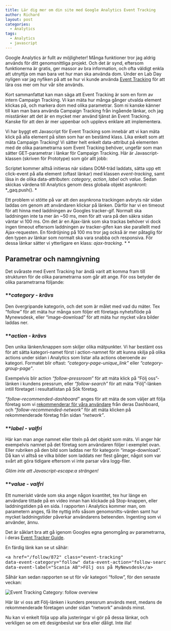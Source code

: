 ```yaml
---
title: Lär dig mer om din site med Google Analytics Event Tracking
author: Richard
layout: post
categories:
  - Analytics
tags:
  - Analytics
  - javascript
---
```

Google Analytics är fullt av möjligheter! Många funktioner tror jag aldrig används för ditt genomsnittliga projekt. Och det är synd, eftersom funktionerna är gratis, ger massor av bra information, och ofta väldigt enkla att utnyttja om man bara vet hur man ska använda dom. Under en Lab Day nyligen var jag nyfiken på att se hur vi kunde använda [Event Tracking][1] för att lära oss mer om hur vår site används.

Kort sammanfattat kan man säga att Event Tracking är som en form av intern Campaign Tracking. Vi kan mäta hur många gånger utvalda element klickas på, och markera dom med olika parametrar. Som ni kanske känner till kan man bara använda Campaign Tracking från ingående länkar, och jag misstänker att det är en mycket mer använd tjänst än Event Tracking. Kanske för att den är mer uppenbar och upplevs enklare att implementera.

Vi har byggt ett Javascript för Event Tracking som innebär att vi kan mäta klick på alla element på siten som har en bestämd klass. Lika enkelt som att mäta Campaign Tracking! Vi sätter helt enkelt data-attribut på elementen med de olika parametrarna som Event Tracking behöver, ungefär som man sätter GET-parametrar i länkar för Campaign Tracking. Här är Javascript-klassen (skriven för Prototype) som gör allt jobb:



Scriptet kommer alltså initieras när sidans DOM-träd laddats, sätta upp ett click-event på alla element (oftast länkar) med klassen *event-tracking*, samt läsa in de olika data-attributen: *category*, *action*, *label* och *value*. Sedan skickas värdena till Analytics genom dess globala objekt asynkront: *_gaq.push(). *

Ett problem vi stötte på var att den asynkrona trackingen avbryts när sidan laddas om genom att användaren klickar på länken. Därför har vi en timeout för att hinna med laddningen av Googles tracker-gif. Normalt ska laddningen inte ta mer än ~50 ms, men för att vara på den säkra sidan väntar vi 100 ms. Om det är en Ajax-länk som ska trackas behöver vi dock ingen timeout eftersom laddningen av tracker-gifen kan ske parallellt med Ajax-requesten. En fördröjning på 100 ms tror jag också är mer påtaglig för den typen av länkar som normalt ska vara snabba och responsiva. För dessa länkar sätter vi ytterligare en klass: *ajax-tracking*. * *

## Parametrar och namngivning

Det svåraste med Event Tracking har ändå varit att komma fram till strukturen för de olika parametrarna som går att ange. För oss betyder de olika parametrarna följande:

### ***category *- krävs**

Den övergripande kategorin, och det som är målet med vad du mäter. Tex “follow” för att mäta hur många som följer ett företags nyhetsflöde på Mynewsdesk, eller “image-download” för att mäta hur mycket våra bilder laddas ner.

### ***action *- krävs**

Den unika länken/knappen som skiljer olika mätpunkter. Vi har bestämt oss för att sätta kategori-namet först i action-namnet för att kunna skilja på olika actions under sidan i Analytics som listar alla actions oberoende av kategori. Formatet blir oftast: *“category-page-unique_link”* eller *“category-group-page”*.

Exempelvis blir action *“follow-pressroom*” för att mäta klick på “Följ oss”-länken i kundens pressrum, eller *“follow-search”* för att mäta “Följ”-länken intill företaget i resultatlistan på Sök företag.

*“follow-recommended-dashboard”* anges för att mäta de som väljer att följa företag som vi [rekommenderar för våra användare][2] från deras Dashboard, och *“follow-recommended-network”* för att mäta klicken på rekommenderade företag från sidan *“network”*.

### ***label *- valfri**

Här kan man ange namnet eller titeln på det objekt som mäts. Vi anger här exempelvis namnet på det företag som användaren följer i exemplet ovan. Eller rubriken på den bild som laddas ner för kategorin “image-download”. Då kan vi alltså se vilka bilder som laddats ner flest gånger, något som var svårt att göra tidigare eftersom vi inte parsar våra logg-filer.

*Glöm inte att Javascript-escape:a strängen!*

### ***value *- valfri**

Ett numeriskt värde som ska ange någon kvantitet, tex hur länge en användare tittade på en video innan han klickade på Stop-knappen, eller laddningstiden på en sida. I rapporten i Analytics kommer man, om parametern anges, få lite nyttig info såsom genomsnitts-värden samt hur mycket laddningstider påverkar användarens beteenden. Ingenting som vi använder, ännu.

Det är såklart bra att gå igenom Googles egna genomgång av parametrarna, i deras [Event Tracker Guide][3].

En färdig länk kan se ut såhär:

<pre>&lt;a href="/follow/872" class="event-tracking"
data-event-category="follow" data-event-action="follow-search"
data-event-label="Scania AB"&gt;Följ oss på MyNewsdesk&lt;/a&gt;</pre>

Såhär kan sedan rapporten se ut för vår kategori “follow”, för den senaste veckan:

![Event Tracking Category: follow overview](http://devcorner.mynewsdesk.com/wp-content/uploads/2011/02/Event-Tracking-Category_-Google-Analytics.jpg)

Här lär vi oss att Följ-länken i kunders pressrum används mest, medans de rekommenderade företagen under sidan “network” används minst.

Nu kan vi enkelt följa upp alla justeringar vi gör på dessa länkar, och verkligen se om ett designbeslut var bra eller dåligt. Inte illa!

 [1]: http://code.google.com/apis/analytics/docs/tracking/eventTrackerGuide.html
 [2]: http://devcorner.mynewsdesk.com/2010/10/06/item-based-recommendations-with-mahout/
 [3]: http://code.google.com/apis/analytics/docs/tracking/eventTrackerGuide.html#Anatomy